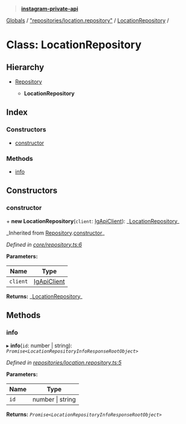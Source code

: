 > **[instagram-private-api](../README.md)**

[Globals](../README.md) / ["repositories/location.repository"](../modules/_repositories_location_repository_.md) / [LocationRepository](_repositories_location_repository_.locationrepository.md) /

# Class: LocationRepository

## Hierarchy

- [Repository](_core_repository_.repository.md)

  - **LocationRepository**

## Index

### Constructors

- [constructor](_repositories_location_repository_.locationrepository.md#constructor)

### Methods

- [info](_repositories_location_repository_.locationrepository.md#info)

## Constructors

### constructor

\+ **new LocationRepository**(`client`: [IgApiClient](_core_client_.igapiclient.md)): _[LocationRepository](\_repositories_location_repository_.locationrepository.md)\_

_Inherited from [Repository](\_core_repository_.repository.md).[constructor](_core_repository_.repository.md#constructor)\_

_Defined in [core/repository.ts:6](https://github.com/realinstadude/instagram-private-api/blob/4ae8fec/src/core/repository.ts#L6)_

**Parameters:**

| Name     | Type                                        |
| -------- | ------------------------------------------- |
| `client` | [IgApiClient](_core_client_.igapiclient.md) |

**Returns:** _[LocationRepository](\_repositories_location_repository_.locationrepository.md)\_

## Methods

### info

▸ **info**(`id`: number | string): _`Promise<LocationRepositoryInfoResponseRootObject>`_

_Defined in [repositories/location.repository.ts:5](https://github.com/realinstadude/instagram-private-api/blob/4ae8fec/src/repositories/location.repository.ts#L5)_

**Parameters:**

| Name | Type             |
| ---- | ---------------- |
| `id` | number \| string |

**Returns:** _`Promise<LocationRepositoryInfoResponseRootObject>`_
